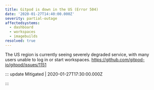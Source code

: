 ```yaml
---
title: Gitpod is down in the US (Error 504)
date: '2020-01-27T14:40:00.000Z'
severity: partial-outage
affectedsystems:
  - dashboard
  - workspaces
  - imagebuilds
resolved: true
---
```

The US region is currently seeing severely degraded service, with many users unable to log in or start workspaces. https://github.com/gitpod-io/gitpod/issues/1151

<!--- language code: en -->

::: update Mitigated | 2020-01-27T17:30:00.000Z

:::
